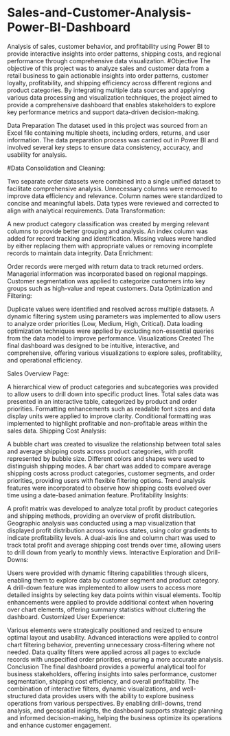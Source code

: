 # Sales-and-Customer-Analysis-Power-BI-Dashboard
Analysis of sales, customer behavior, and profitability using Power BI to provide interactive insights into order patterns, shipping costs, and regional performance through comprehensive data visualization.
#Objective
The objective of this project was to analyze sales and customer data from a retail business to gain actionable insights into order patterns, customer loyalty, profitability, and shipping efficiency across different regions and product categories. By integrating multiple data sources and applying various data processing and visualization techniques, the project aimed to provide a comprehensive dashboard that enables stakeholders to explore key performance metrics and support data-driven decision-making.

Data Preparation
The dataset used in this project was sourced from an Excel file containing multiple sheets, including orders, returns, and user information. The data preparation process was carried out in Power BI and involved several key steps to ensure data consistency, accuracy, and usability for analysis.

#Data Consolidation and Cleaning:

Two separate order datasets were combined into a single unified dataset to facilitate comprehensive analysis.
Unnecessary columns were removed to improve data efficiency and relevance.
Column names were standardized to concise and meaningful labels.
Data types were reviewed and corrected to align with analytical requirements.
Data Transformation:

A new product category classification was created by merging relevant columns to provide better grouping and analysis.
An index column was added for record tracking and identification.
Missing values were handled by either replacing them with appropriate values or removing incomplete records to maintain data integrity.
Data Enrichment:

Order records were merged with return data to track returned orders.
Managerial information was incorporated based on regional mappings.
Customer segmentation was applied to categorize customers into key groups such as high-value and repeat customers.
Data Optimization and Filtering:

Duplicate values were identified and resolved across multiple datasets.
A dynamic filtering system using parameters was implemented to allow users to analyze order priorities (Low, Medium, High, Critical).
Data loading optimization techniques were applied by excluding non-essential queries from the data model to improve performance.
Visualizations Created
The final dashboard was designed to be intuitive, interactive, and comprehensive, offering various visualizations to explore sales, profitability, and operational efficiency.

Sales Overview Page:

A hierarchical view of product categories and subcategories was provided to allow users to drill down into specific product lines.
Total sales data was presented in an interactive table, categorized by product and order priorities.
Formatting enhancements such as readable font sizes and data display units were applied to improve clarity.
Conditional formatting was implemented to highlight profitable and non-profitable areas within the sales data.
Shipping Cost Analysis:

A bubble chart was created to visualize the relationship between total sales and average shipping costs across product categories, with profit represented by bubble size. Different colors and shapes were used to distinguish shipping modes.
A bar chart was added to compare average shipping costs across product categories, customer segments, and order priorities, providing users with flexible filtering options.
Trend analysis features were incorporated to observe how shipping costs evolved over time using a date-based animation feature.
Profitability Insights:

A profit matrix was developed to analyze total profit by product categories and shipping methods, providing an overview of profit distribution.
Geographic analysis was conducted using a map visualization that displayed profit distribution across various states, using color gradients to indicate profitability levels.
A dual-axis line and column chart was used to track total profit and average shipping cost trends over time, allowing users to drill down from yearly to monthly views.
Interactive Exploration and Drill-Downs:

Users were provided with dynamic filtering capabilities through slicers, enabling them to explore data by customer segment and product category.
A drill-down feature was implemented to allow users to access more detailed insights by selecting key data points within visual elements.
Tooltip enhancements were applied to provide additional context when hovering over chart elements, offering summary statistics without cluttering the dashboard.
Customized User Experience:

Various elements were strategically positioned and resized to ensure optimal layout and usability.
Advanced interactions were applied to control chart filtering behavior, preventing unnecessary cross-filtering where not needed.
Data quality filters were applied across all pages to exclude records with unspecified order priorities, ensuring a more accurate analysis.
Conclusion
The final dashboard provides a powerful analytical tool for business stakeholders, offering insights into sales performance, customer segmentation, shipping cost efficiency, and overall profitability. The combination of interactive filters, dynamic visualizations, and well-structured data provides users with the ability to explore business operations from various perspectives. By enabling drill-downs, trend analysis, and geospatial insights, the dashboard supports strategic planning and informed decision-making, helping the business optimize its operations and enhance customer engagement.
